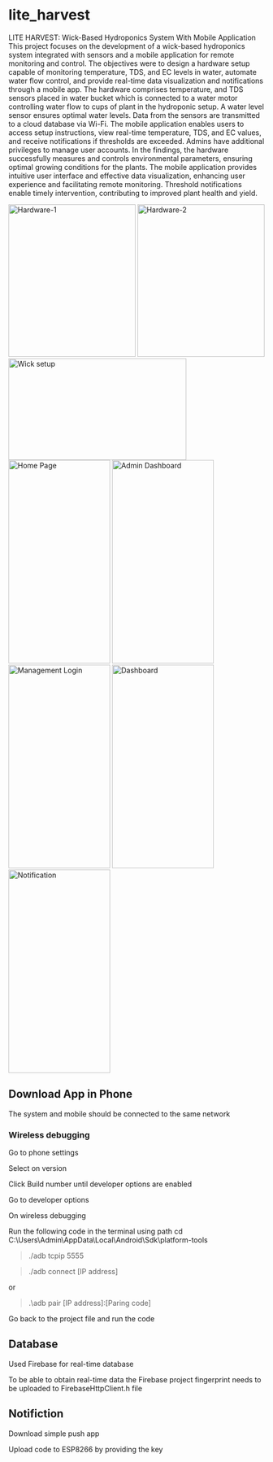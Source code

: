 # lite_harvest

LITE HARVEST: Wick-Based Hydroponics System With Mobile  Application
This project focuses on the development of a wick-based hydroponics system integrated with sensors and a mobile application for remote monitoring and control. The objectives were to design a hardware setup capable of monitoring temperature, TDS, and EC levels in water, automate water flow control, and provide real-time data visualization and notifications through a mobile app.  The hardware comprises temperature, and TDS sensors placed in water bucket which is connected to a water motor controlling water flow to cups of plant in the hydroponic setup. A water level sensor ensures optimal water levels. Data from the sensors are transmitted to a cloud database via Wi-Fi. The mobile application enables users to access setup instructions, view real-time temperature, TDS, and EC values, and receive notifications if thresholds are exceeded. Admins have additional privileges to manage user accounts. In the findings, the hardware successfully measures and controls environmental parameters, ensuring optimal growing conditions for the plants. The mobile application provides intuitive user interface and effective data visualization, enhancing user experience and facilitating remote monitoring. Threshold notifications enable timely intervention, contributing to improved plant health and yield.

<img src="https://github.com/user-attachments/assets/4091f423-026a-4dad-8a64-4355274ec6b8" alt="Hardware-1" width="250" height="300">
<img src="https://github.com/user-attachments/assets/2a9f9e41-19ae-4ace-acfd-f5d15525de0b" alt="Hardware-2" width="250" height="300">
<img src="https://github.com/user-attachments/assets/4957a689-5606-4a62-9fcd-f9da867d541f" alt="Wick setup" width="350" height="200">
<img src="https://github.com/user-attachments/assets/e69b5c7f-9aa6-4f84-854f-175fdc68ad42" alt="Home Page" width="200" height="400">
<img src="https://github.com/user-attachments/assets/8cab1071-b09e-4524-a8df-edda1b609997" alt="Admin Dashboard" width="200" height="400">
<img src="https://github.com/user-attachments/assets/c037960a-a461-4bfa-9252-5c3a07fa5f53" alt="Management Login" width="200" height="400">
<img src="https://github.com/user-attachments/assets/03f16e41-76bd-403f-ad77-f1a1b8c1c09c" alt="Dashboard" width="200" height="400">
<img src="https://github.com/user-attachments/assets/84922078-210d-4d09-8754-70b4bddfa9bb" alt="Notification" width="200" height="400">

## Download App in Phone 
The system and mobile should be connected to the same network
### Wireless debugging 
Go to phone settings

Select on version

Click Build number until developer options are enabled

Go to developer options 

On wireless debugging

Run the following code in the terminal using path cd C:\Users\Admin\AppData\Local\Android\Sdk\platform-tools 

>./adb tcpip 5555

>./adb connect [IP address]

or

>.\adb pair [IP address]:[Paring code]

Go back to the project file and run the code

## Database
Used Firebase for real-time database

To be able to obtain real-time data the Firebase project fingerprint needs to be uploaded to FirebaseHttpClient.h file

## Notifiction
Download simple push app

Upload code to ESP8266 by providing the key
